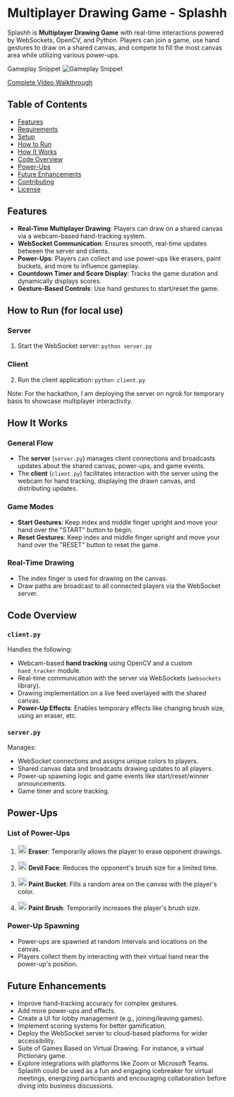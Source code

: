 # Multiplayer Drawing Game - Splashh

Splashh is **Multiplayer Drawing Game** with real-time interactions powered by WebSockets, OpenCV, and Python. Players can join a game, use hand gestures to draw on a shared canvas, and compete to fill the most canvas area while utilizing various power-ups.

Gameplay Snippet
![Gameplay Snippet](video_snippet.gif)

[Complete Video Walkthrough](https://youtu.be/SlA19znMufY?si=TuDvYnA9aIcu4sZw)


## Table of Contents
- [Features](#features)
- [Requirements](#requirements)
- [Setup](#setup)
- [How to Run](#how-to-run)
- [How It Works](#how-it-works)
- [Code Overview](#code-overview)
- [Power-Ups](#power-ups)
- [Future Enhancements](#future-enhancements)
- [Contributing](#contributing)
- [License](#license)


## Features
- **Real-Time Multiplayer Drawing**: Players can draw on a shared canvas via a webcam-based hand-tracking system.
- **WebSocket Communication**: Ensures smooth, real-time updates between the server and clients.
- **Power-Ups**: Players can collect and use power-ups like erasers, paint buckets, and more to influence gameplay.
- **Countdown Timer and Score Display**: Tracks the game duration and dynamically displays scores.
- **Gesture-Based Controls**: Use hand gestures to start/reset the game.


## How to Run (for local use)

### Server
1. Start the WebSocket server:
```python server.py```

### Client
2. Run the client application:
```python client.py```

Note: For the hackathon, I am deploying the server on ngrok for temporary basis to showcase multiplayer interactivity.

## How It Works

### General Flow
- The **server** (`server.py`) manages client connections and broadcasts updates about the shared canvas, power-ups, and game events.
- The **client** (`client.py`) facilitates interaction with the server using the webcam for hand tracking, displaying the drawn canvas, and distributing updates.

### Game Modes
- **Start Gestures**: Keep index and middle finger upright and move your hand over the "START" button to begin.
- **Reset Gestures**: Keep index and middle finger upright and move your hand over the "RESET" button to reset the game.

### Real-Time Drawing
- The index finger is used for drawing on the canvas.
- Draw paths are broadcast to all connected players via the WebSocket server.


## Code Overview

### `client.py`
Handles the following:
- Webcam-based **hand tracking** using OpenCV and a custom `hand_tracker` module.
- Real-time communication with the server via WebSockets (`websockets` library).
- Drawing implementation on a live feed overlayed with the shared canvas.
- **Power-Up Effects**: Enables temporary effects like changing brush size, using an eraser, etc.

### `server.py`
Manages:
- WebSocket connections and assigns unique colors to players.
- Shared canvas data and broadcasts drawing updates to all players.
- Power-up spawning logic and game events like start/reset/winner announcements.
- Game timer and score tracking.


## Power-Ups
### List of Power-Ups
1. <img src="eraser.png" alt="Eraser Power-up" width="20">  **Eraser**: Temporarily allows the player to erase opponent drawings.

2.  <img src="devil_face.png" alt="Eraser Power-up" width="20"> **Devil Face**: Reduces the opponent's brush size for a limited time.
3.  <img src="paint_bucket.png" alt="Eraser Power-up" width="20"> **Paint Bucket**: Fills a random area on the canvas with the player's color.
4.  <img src="paint_brush.png" alt="Eraser Power-up" width="20"> **Paint Brush**: Temporarily increases the player's brush size.

### Power-Up Spawning
- Power-ups are spawned at random intervals and locations on the canvas.
- Players collect them by interacting with their virtual hand near the power-up's position.


## Future Enhancements
- Improve hand-tracking accuracy for complex gestures.
- Add more power-ups and effects.
- Create a UI for lobby management (e.g., joining/leaving games).
- Implement scoring systems for better gamification.
- Deploy the WebSocket server to cloud-based platforms for wider accessibility.
- Suite of Games Based on Virtual Drawing. For instance, a virtual Pictionary game.
- Explore integrations with platforms like Zoom or Microsoft Teams. Splashh could be used as a fun and engaging icebreaker for virtual meetings, energizing participants and encouraging collaboration before diving into business discussions.